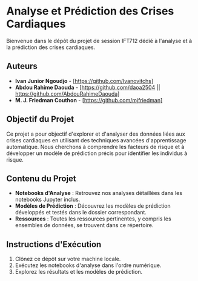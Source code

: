 # Analyse et Prédiction des Crises Cardiaques

Bienvenue dans le dépôt du projet de session IFT712 dédié à l'analyse et à la prédiction des crises cardiaques.

## Auteurs
- **Ivan Junior Ngoudjo** - [https://github.com/Ivanovitchs]
- **Abdou Rahime Daouda** - [https://github.com/daoa2504 || https://github.com/AbdouRahimeDaouda]
- **M. J. Friedman Couthon** - [https://github.com/mjfriedman]

## Objectif du Projet
Ce projet a pour objectif d'explorer et d'analyser des données liées aux crises cardiaques en utilisant des techniques avancées d'apprentissage automatique. Nous cherchons à comprendre les facteurs de risque et à développer un modèle de prédiction précis pour identifier les individus à risque.

## Contenu du Projet
- **Notebooks d'Analyse** : Retrouvez nos analyses détaillées dans les notebooks Jupyter inclus.
- **Modèles de Prédiction** : Découvrez les modèles de prédiction développés et testés dans le dossier correspondant.
- **Ressources** : Toutes les ressources pertinentes, y compris les ensembles de données, se trouvent dans ce répertoire.

## Instructions d'Exécution
1. Clônez ce dépôt sur votre machine locale.
2. Exécutez les notebooks d'analyse dans l'ordre numérique.
3. Explorez les résultats et les modèles de prédiction.

